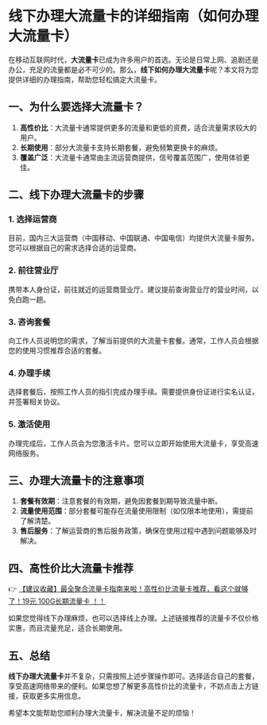 # 线下办理大流量卡的详细指南（如何办理大流量卡）

在移动互联网时代，**大流量卡**已成为许多用户的首选。无论是日常上网、追剧还是办公，充足的流量都是必不可少的。那么，**线下如何办理大流量卡**呢？本文将为您提供详细的办理指南，帮助您轻松搞定大流量卡。

## 一、为什么要选择大流量卡？

1. **高性价比**：大流量卡通常提供更多的流量和更低的资费，适合流量需求较大的用户。
2. **长期使用**：部分大流量卡支持长期套餐，避免频繁更换卡的麻烦。
3. **覆盖广泛**：大流量卡通常由主流运营商提供，信号覆盖范围广，使用体验更佳。

## 二、线下办理大流量卡的步骤

### 1. 选择运营商
目前，国内三大运营商（中国移动、中国联通、中国电信）均提供大流量卡服务。您可以根据自己的需求选择合适的运营商。

### 2. 前往营业厅
携带本人身份证，前往就近的运营商营业厅。建议提前查询营业厅的营业时间，以免白跑一趟。

### 3. 咨询套餐
向工作人员说明您的需求，了解当前提供的大流量卡套餐。通常，工作人员会根据您的使用习惯推荐合适的套餐。

### 4. 办理手续
选择套餐后，按照工作人员的指引完成办理手续。需要提供身份证进行实名认证，并签署相关协议。

### 5. 激活使用
办理完成后，工作人员会为您激活卡片。您可以立即开始使用大流量卡，享受高速网络服务。

## 三、办理大流量卡的注意事项

1. **套餐有效期**：注意套餐的有效期，避免因套餐到期导致流量中断。
2. **流量使用范围**：部分套餐可能存在流量使用限制（如仅限本地使用），需提前了解清楚。
3. **售后服务**：了解运营商的售后服务政策，确保在使用过程中遇到问题能够及时解决。

## 四、高性价比大流量卡推荐

👉 [【建议收藏】最全聚合流量卡指南来啦！高性价比流量卡推荐，看这个就够了！19元 100G长期流量卡 ！！](https://bit.ly/Liuliangka)

如果您觉得线下办理麻烦，也可以选择线上办理。上述链接推荐的流量卡不仅价格实惠，而且流量充足，适合长期使用。

## 五、总结

**线下办理大流量卡**并不复杂，只需按照上述步骤操作即可。选择适合自己的套餐，享受高速网络带来的便利。如果您想了解更多高性价比的流量卡，不妨点击上方链接，获取更多实用信息。

希望本文能帮助您顺利办理大流量卡，解决流量不足的烦恼！